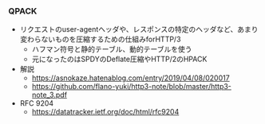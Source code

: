 
### QPACK

- リクエストのuser-agentヘッダや、レスポンスの特定のヘッダなど、あまり変わらないものを圧縮するための仕組みforHTTP/3
  - ハフマン符号と静的テーブル、動的テーブルを使う
  - 元になったのはSPDYのDeflate圧縮やHTTP/2のHPACK
- 解説
  - https://asnokaze.hatenablog.com/entry/2019/04/08/020017
  - https://github.com/flano-yuki/http3-note/blob/master/http3-note_3.pdf
- RFC 9204
  - https://datatracker.ietf.org/doc/html/rfc9204
